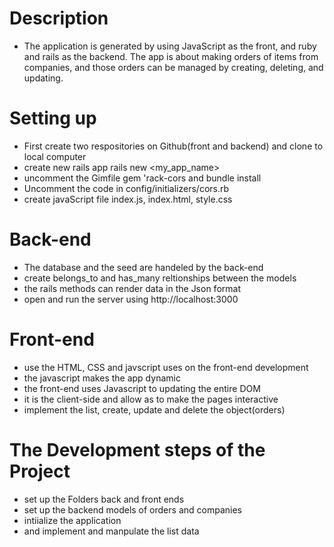 # Description
  
  * The application is generated by using JavaScript as the front, and ruby and rails as the backend. The app is about making orders of items from companies, and those orders can be managed by creating, deleting, and updating.

# Setting up
  
  - First create two respositories on Github(front and backend) and clone to local computer
  - create new rails app rails new <my_app_name>
  - uncomment the Gimfile gem 'rack-cors and bundle install
  - Uncomment the code in config/initializers/cors.rb
  - create javaScript file index.js, index.html, style.css

# Back-end

 - The database and the seed are handeled by the back-end
 - create belongs_to and has_many reltionships between the models 
  - the rails methods can render data in the Json format
 - open and run the server using http://localhost:3000

# Front-end

- use the HTML, CSS and javscript uses on the front-end development
- the javascript makes the app dynamic
- the front-end uses Javascript to updating the entire DOM
- it is the client-side and allow as to make the pages interactive
- implement the list, create, update and delete the object(orders)

# The Development  steps of the Project

- set up the Folders back and front ends
- set up the backend models of orders and companies
- intiialize the application
- and implement and manpulate the list data
    
    




